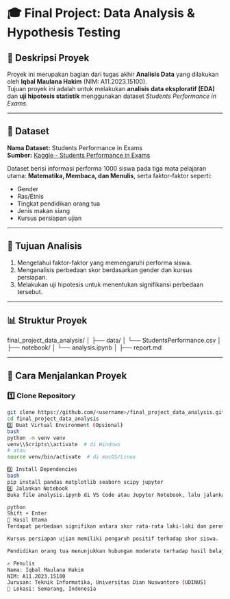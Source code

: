# 🎓 Final Project: Data Analysis & Hypothesis Testing

## 📘 Deskripsi Proyek
Proyek ini merupakan bagian dari tugas akhir **Analisis Data** yang dilakukan oleh **Iqbal Maulana Hakim** (NIM: A11.2023.15100).  
Tujuan proyek ini adalah untuk melakukan **analisis data eksploratif (EDA)** dan **uji hipotesis statistik** menggunakan dataset *Students Performance in Exams*.

---

## 🧾 Dataset
**Nama Dataset:** Students Performance in Exams  
**Sumber:** [Kaggle - Students Performance in Exams](https://www.kaggle.com/datasets/spscientist/students-performance-in-exams)  

Dataset berisi informasi performa 1000 siswa pada tiga mata pelajaran utama: **Matematika, Membaca, dan Menulis**, serta faktor-faktor seperti:
- Gender
- Ras/Etnis
- Tingkat pendidikan orang tua
- Jenis makan siang
- Kursus persiapan ujian

---

## 🧠 Tujuan Analisis
1. Mengetahui faktor-faktor yang memengaruhi performa siswa.  
2. Menganalisis perbedaan skor berdasarkan gender dan kursus persiapan.  
3. Melakukan uji hipotesis untuk menentukan signifikansi perbedaan tersebut.

---

## 📊 Struktur Proyek
final_project_data_analysis/
│
├── data/
│ └── StudentsPerformance.csv
│
├── notebook/
│ └── analysis.ipynb
│
├── report.md

---

## 🚀 Cara Menjalankan Proyek

### 1️⃣ Clone Repository
```bash
git clone https://github.com/<username>/final_project_data_analysis.git
cd final_project_data_analysis
2️⃣ Buat Virtual Environment (Opsional)
bash
python -m venv venv
venv\\Scripts\\activate  # di Windows
# atau
source venv/bin/activate  # di macOS/Linux

3️⃣ Install Dependencies
bash
pip install pandas matplotlib seaborn scipy jupyter
4️⃣ Jalankan Notebook
Buka file analysis.ipynb di VS Code atau Jupyter Notebook, lalu jalankan setiap cell dari atas ke bawah:

python
Shift + Enter
🧪 Hasil Utama
Terdapat perbedaan signifikan antara skor rata-rata laki-laki dan perempuan.

Kursus persiapan ujian memiliki pengaruh positif terhadap skor siswa.

Pendidikan orang tua menunjukkan hubungan moderate terhadap hasil belajar.

✍️ Penulis
Nama: Iqbal Maulana Hakim
NIM: A11.2023.15100
Jurusan: Teknik Informatika, Universitas Dian Nuswantoro (UDINUS)
📍 Lokasi: Semarang, Indonesia
